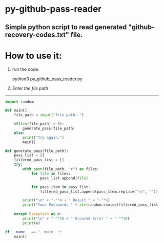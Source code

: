 # py-github-pass-reader
Simple python script to read generated "github-recovery-codes.txt" file. 
---
# How to use it:
1. run the code:

    python3 py_github_pass_reader.py
  
1. *Enter the file path*

---

``` python
import random

def main():
    file_path = input("file path: ")

    if(len(file_path) > 8):
        generate_pass(file_path)
    else:
        print("Try again.")
        main()

def generate_pass(file_path):
    pass_list = []
    filtered_pass_list = []
    try:
        with open(file_path, "r") as files:
            for file in files:
                pass_list.append(file)

            for pass_item in pass_list:
                filtered_pass_list.append(pass_item.replace("\n", ""))

        print("\n" + "-"*4 + " Result " + "-"*4)
        print("Your Password: " + str(random.choice(filtered_pass_list)))
        
    except Exception as e:
        print("\n" + "-"*10 + " Occured Error " + "-"*10)
        print(e) 

if __name__ == "__main__":
    main()
```
